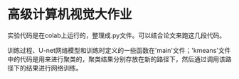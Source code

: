 # 高级计算机视觉大作业
实验代码是在colab上运行的，整理成.py文件。可以结合论文来跑这几段代码。

训练过程、U-net网络模型和训练时定义的一些函数在'main'文件；'kmeans'文件中的代码是用来进行聚类的，聚类结果分别存放在新的路径下，然后通过调用该路径下的结果进行网络训练。
